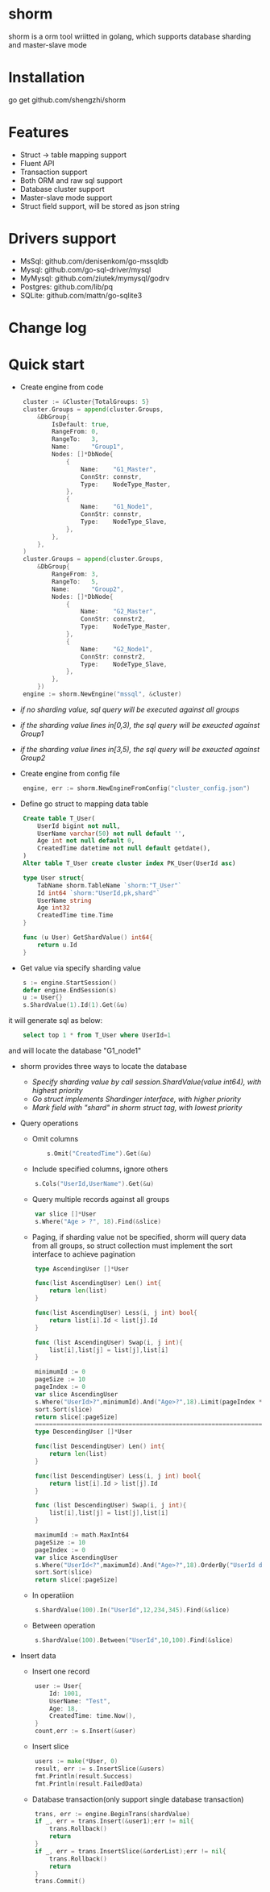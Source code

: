 # shorm
shorm is a orm tool wriitted in golang, which supports database sharding and master-slave mode

# Installation
  go get github.com/shengzhi/shorm

# Features
- Struct -> table mapping support
- Fluent API
- Transaction support
- Both ORM and raw sql support
- Database cluster support
- Master-slave mode support
- Struct field support, will be stored as json string

# Drivers support
- MsSql: github.com/denisenkom/go-mssqldb
- Mysql: github.com/go-sql-driver/mysql
- MyMysql: github.com/ziutek/mymysql/godrv
- Postgres: github.com/lib/pq
- SQLite: github.com/mattn/go-sqlite3

# Change log


# Quick start
- Create engine from code

```Go
    cluster := &Cluster{TotalGroups: 5}
	cluster.Groups = append(cluster.Groups,
		&DbGroup{
			IsDefault: true,
			RangeFrom: 0,
			RangeTo:   3,
			Name:      "Group1",
			Nodes: []*DbNode{
				{
					Name:    "G1_Master",
					ConnStr: connstr,
					Type:    NodeType_Master,
				},
				{
					Name:    "G1_Node1",
					ConnStr: connstr,
					Type:    NodeType_Slave,
				},
			},
		},
	)
	cluster.Groups = append(cluster.Groups,
		&DbGroup{
			RangeFrom: 3,
			RangeTo:   5,
			Name:      "Group2",
			Nodes: []*DbNode{
				{
					Name:    "G2_Master",
					ConnStr: connstr2,
					Type:    NodeType_Master,
				},
				{
					Name:    "G2_Node1",
					ConnStr: connstr2,
					Type:    NodeType_Slave,
				},
			},
		})
	engine := shorm.NewEngine("mssql", &cluster)
```
- *if no sharding value, sql query will be executed against all groups*
- *if the sharding value lines in[0,3), the sql query will be exeucted against Group1*
- *if the sharding value lines in[3,5), the sql query will be exeucted against Group2*

- Create engine from config file
```Go
	engine, err := shorm.NewEngineFromConfig("cluster_config.json")
```
- Define go struct to mapping data table
```Sql
	Create table T_User(
		UserId bigint not null,
		UserName varchar(50) not null default '',
		Age int not null default 0,
		CreatedTime datetime not null default getdate(),
	)
	Alter table T_User create cluster index PK_User(UserId asc)
```
```Go
	type User struct{
		TabName shorm.TableName `shorm:"T_User"`
		Id int64 `shorm:"UserId,pk,shard"`
		UserName string
		Age int32
		CreatedTime time.Time
	}

	func (u User) GetShardValue() int64{
		return u.Id
	}
```

- Get value via specify sharding value
```Go
	s := engine.StartSession()
	defer engine.EndSession(s)
	u := User{}
	s.ShardValue(1).Id(1).Get(&u)
```
it will generate sql as below:
```Sql
	select top 1 * from T_User where UserId=1
``` 
and will locate the database "G1_node1"

- shorm provides three ways to locate the database
	* *Specify sharding value by call session.ShardValue(value int64), with highest priority*
	* *Go struct implements Shardinger interface, with higher priority*
	* *Mark field with "shard" in shorm struct tag, with lowest priority*

- Query operations

	- Omit columns
		```Go
			s.Omit("CreatedTime").Get(&u)
		```
	- Include specified columns, ignore others
	```Go
		s.Cols("UserId,UserName").Get(&u)
	```
	- Query multiple records against all groups
	```Go
		var slice []*User
		s.Where("Age > ?", 18).Find(&slice)
	```
	- Paging, if sharding value not be specified, shorm will query data from all groups, so struct collection must implement the sort interface to achieve pagination
	```Go
		type AscendingUser []*User

		func(list AscendingUser) Len() int{
			return len(list)
		}

		func(list AscendingUser) Less(i, j int) bool{
			return list[i].Id < list[j].Id
		}

		func (list AscendingUser) Swap(i, j int){
			list[i],list[j] = list[j],list[i]
		}

		minimumId := 0
		pageSize := 10
		pageIndex := 0
		var slice AscendingUser
		s.Where("UserId>?",minimumId).And("Age>?",18).Limit(pageIndex * pageSize, pageSize).Find(&slice)
		sort.Sort(slice)
		return slice[:pageSize]
		================================================================
		type DescendingUser []*User

		func(list DescendingUser) Len() int{
			return len(list)
		}

		func(list DescendingUser) Less(i, j int) bool{
			return list[i].Id > list[j].Id
		}

		func (list DescendingUser) Swap(i, j int){
			list[i],list[j] = list[j],list[i]
		}

		maximumId := math.MaxInt64
		pageSize := 10
		pageIndex := 0
		var slice AscendingUser
		s.Where("UserId<?",maximumId).And("Age>?",18).OrderBy("UserId desc").Limit(pageIndex * pageSize, pageSize).Find(&slice)
		sort.Sort(slice)
		return slice[:pageSize]
	```
	- In operatiion
	```Go
		s.ShardValue(100).In("UserId",12,234,345).Find(&slice)
	```

	- Between operation
	```Go
		s.ShardValue(100).Between("UserId",10,100).Find(&slice)
	```

- Insert data

	- Insert one record
	```Go
		user := User{
			Id: 1001,
			UserName: "Test",
			Age: 18,
			CreatedTime: time.Now(),
		}
		count,err := s.Insert(&user)
	```
	- Insert slice
	```Go
		users := make(*User, 0)
		result, err := s.InsertSlice(&users)
		fmt.Println(result.Success)
		fmt.Println(result.FailedData)
	```

	- Database transaction(only support single database transaction)
	```Go
		trans, err := engine.BeginTrans(shardValue)
		if _, err = trans.Insert(&user1);err != nil{
			trans.Rollback()
			return
		}
		if _, err = trans.InsertSlice(&orderList);err != nil{
			trans.Rollback()
			return
		}
		trans.Commit()
	```

